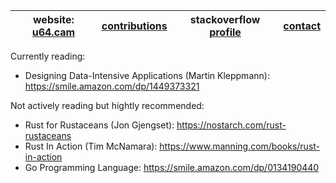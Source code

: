 <div align="center">
  
|website: [u64.cam](https://u64.cam)|[contributions](https://github.com/camerondurham/camerondurham/blob/main/cv.md#pull-requests)|stackoverflow [profile](https://stackoverflow.com/users/4676641/cam)|[contact](mailto:u64.cam@gmail.com)|
|------|------|-------|--------|

 
</div>

Currently reading: 
- Designing Data-Intensive Applications (Martin Kleppmann): https://smile.amazon.com/dp/1449373321

Not actively reading but hightly recommended:
- Rust for Rustaceans (Jon Gjengset): https://nostarch.com/rust-rustaceans
- Rust In Action (Tim McNamara): https://www.manning.com/books/rust-in-action
- Go Programming Language: https://smile.amazon.com/dp/0134190440

<!--

  <sup><a href="https://picrew.me/image_maker/148413">pfp (picrew)</a></sup>
  <br>

<div align="center">
<img src="https://raw.githubusercontent.com/mkrl/misbrands/master/ferris.svg" width="300em" />
</div>

<div align="right">
  <sup> cursed ferris source: <a href="https://github.com/mkrl/misbrands">mkrl/misbrands</sup>
</div>

-->
